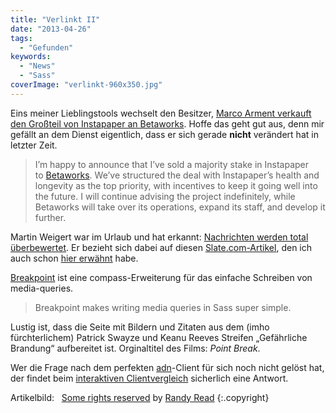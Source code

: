 ```yaml
---
title: "Verlinkt II"
date: "2013-04-26"
tags:
  - "Gefunden"
keywords:
  - "News"
  - "Sass"
coverImage: "verlinkt-960x350.jpg"
---
```


Eins meiner Lieblingstools wechselt den Besitzer, [Marco Arment verkauft den Großteil von Instapaper an Betaworks](http://www.marco.org/2013/04/25/instapaper-next-generation "The next generation of Instapaper"). Hoffe das geht gut aus, denn mir gefällt an dem Dienst eigentlich, dass er sich gerade **nicht** verändert hat in letzter Zeit.

> I’m happy to announce that I’ve sold a majority stake in Instapaper to [Betaworks](http://betaworks.com/). We’ve structured the deal with Instapaper’s health and longevity as the top priority, with incentives to keep it going well into the future. I will continue advising the project indefinitely, while Betaworks will take over its operations, expand its staff, and develop it further.

Martin Weigert war im Urlaub und hat erkannt: [Nachrichten werden total überbewertet](http://netzwertig.com/2013/04/25/das-netz-und-die-news-blase-nachrichten-werden-ueberbewertet). Er bezieht sich dabei auf diesen [Slate.com-Artikel](http://www.slate.com/articles/technology/technology/2013/04/boston_bombing_breaking_news_don_t_watch_cable_shut_off_twitter_you_d_be.single.html), den ich auch schon [hier erwähnt](http://nicobruenjes.de/2013/04/breaking-news/ "Breaking News") habe.

[Breakpoint](http://breakpoint-sass.com/) ist eine compass-Erweiterung für das einfache Schreiben von media-queries.

> Breakpoint makes writing media queries in Sass super simple.

Lustig ist, dass die Seite mit Bildern und Zitaten aus dem (imho fürchterlichem) Patrick Swayze und Keanu Reeves Streifen „Gefährliche Brandung“ aufbereitet ist. Orginaltitel des Films: _Point Break_.

Wer die Frage nach dem perfekten [adn](http://alpha.app.net)\-Client für sich noch nicht gelöst hat, der findet beim [interaktiven Clientvergleich](http://adncc.nigma.de/) sicherlich eine Antwort.

Artikelbild:   [Some rights reserved](http://creativecommons.org/licenses/by/2.0/ "Attribution License") by [Randy Read](http://www.flickr.com/photos/randyread/)  {:.copyright}

